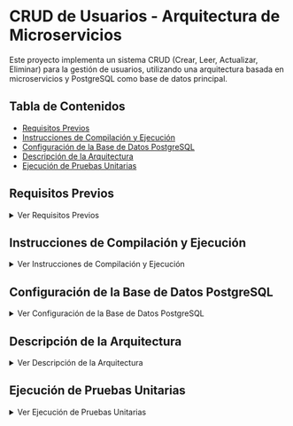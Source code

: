 <h1>
  <strong> CRUD de Usuarios - Arquitectura de Microservicios </strong>
  </h1>

Este proyecto implementa un sistema CRUD (Crear, Leer, Actualizar, Eliminar) para la gestión de usuarios, utilizando una arquitectura basada en microservicios y PostgreSQL como base de datos principal.

## Tabla de Contenidos
- [Requisitos Previos](#requisitos-previos)
- [Instrucciones de Compilación y Ejecución](#instrucciones-de-compilación-y-ejecución)
- [Configuración de la Base de Datos PostgreSQL](#configuración-de-la-base-de-datos-postgresql)
- [Descripción de la Arquitectura](#descripción-de-la-arquitectura)
- [Ejecución de Pruebas Unitarias](#ejecución-de-pruebas-unitarias)

## Requisitos Previos
<details>
  <summary>Ver Requisitos Previos</summary>

  ### Requisitos Previos
  Antes de comenzar, asegúrate de tener instalados los siguientes componentes:

    - JDK 11 o superior
    - Maven 3.6.0 o superior
    - Docker (opcional, para ejecutar la base de datos PostgreSQL en un contenedor)
    - PostgreSQL 12 o superior
</details>

## Instrucciones de Compilación y Ejecución
<details>
  <summary>Ver Instrucciones de Compilación y Ejecución</summary>

  ### Instrucciones de Compilación y Ejecución
  Sigue estos pasos para compilar y ejecutar la aplicación:
  
    ## 1. Clonar el repositorio:
    - git clone https://github.com/4lejandroquintero/crud-usuarios-microserviciostres.git
    - cd crud-usuarios-microserviciostres

    ## 2. Clonar el repositorio:
    - mvn clean install

    ## 3. Configurar y ejecutar la base de datos PostgreSQL
    - Instalar PostgreSQL localmente, descarga e instala la versión adecuada para tu sistema operativo desde la página oficial. Luego, crea una base de datos y un usuario con los permisos necesarios.
      
     ## 4. Configurar las variables de entorno
    - La aplicación utiliza variables de entorno para la configuración de la base de datos. Asegúrate de establecer las siguientes variables antes de ejecutar la aplicación:
        export SPRING_DATASOURCE_URL=jdbc:postgresql://localhost:5432/microrobot-microservicio
        export SPRING_DATASOURCE_USERNAME=usuario
        export SPRING_DATASOURCE_PASSWORD=contraseña
</details>

## Configuración de la Base de Datos PostgreSQL
<details>
  <summary>Ver Configuración de la Base de Datos PostgreSQL</summary>

  ### Configuración de la Base de Datos PostgreSQL
  La aplicación requiere una base de datos PostgreSQL configurada con las siguientes características:

      - Nombre de la base de datos: microrobot-microservicio
      - Usuario: usuario
      - Contraseña: contraseña
      
En los archivos application.yml de los microservicios User y Task se encuentran estas configuraciones de la BD.
</details>

## Descripción de la Arquitectura
<details>
  <summary>Ver Descripción de la Arquitectura</summary>

  ### Descripción de la Arquitectura
  La aplicación está diseñada siguiendo una arquitectura de microservicios, donde cada componente es independiente y se comunica con los demás a través de interfaces bien definidas. Esto permite una mayor escalabilidad, mantenibilidad y resiliencia en el sistema.

En esta arquitectura, los servicios individuales manejan funcionalidades específicas y se comunican entre sí mediante solicitudes HTTP RESTful. Para facilitar esta interacción y brindar una experiencia unificada, se utiliza un API Gateway, que centraliza todas las peticiones hacia los microservicios y expone una única interfaz para los clientes.

### Microservicios Principales
### 1. Servicio de Usuarios (User Service)
Gestiona todas las operaciones relacionadas con los usuarios del sistema, incluyendo:

      - Registro de usuarios
      - Consulta de perfiles
      - Actualización de datos
      - Eliminación de cuentas
      - Relación de usuarios con tareas
      
Este servicio interactúa directamente con la base de datos PostgreSQL para almacenar y recuperar información.

### 2. Servicio de Tareas (Task Service)
Se encarga de gestionar las tareas asociadas a los usuarios y proporciona funcionalidades como:

      - Creación de tareas
      - Asignación de tareas a usuarios
      - Actualización del estado de tareas
      - Eliminación de tareas
      
También interactúa con PostgreSQL, permitiendo la persistencia de las tareas y su relación con los usuarios.

### 3. API Gateway (Gateway Service)
El API Gateway es un componente clave en la arquitectura de microservicios, ya que centraliza las solicitudes de los clientes y las redirige al microservicio correspondiente.

### Funciones principales del Gateway:
✅ <strong>Unificar Endpoints:</strong>  En lugar de exponer múltiples URLs para cada microservicio, el API Gateway proporciona una única dirección para todas las peticiones.
✅ <strong>Balanceo de Carga:</strong> Puede distribuir el tráfico entre múltiples instancias de un microservicio si hay escalado horizontal.
✅ <strong>Seguridad y Autenticación:</strong> Puede gestionar autenticación con JWT y validar accesos antes de reenviar las solicitudes.
✅ <strong>Manejo de Errores y Timeouts:</strong> Si un microservicio falla o se ralentiza, el API Gateway puede gestionar respuestas adecuadas.
✅ <strong>Redirección de Rutas:</strong> Define reglas de enrutamiento para que las peticiones sean enviadas al microservicio correcto.

Ejemplo de cómo el Gateway expone un solo punto de acceso:

Servicio	Endpoint Directo	Endpoint a través del API Gateway

      - User Service	/user	/api/v3/user
      - Task Service	/tasks	/api/v3/tasks
      
El cliente solo interactúa con /api/, mientras que el API Gateway reenvía las solicitudes al microservicio correspondiente.

### Comunicación entre Microservicios
La comunicación entre los microservicios se realiza mediante llamadas HTTP RESTful, utilizando el API Gateway como intermediario.

1️⃣ Un cliente envía una solicitud a http://localhost:8080/api/v3/tasks
2️⃣ El API Gateway redirige la petición al Task Service en http://localhost:9090/v3/tasks
3️⃣ El Task Service procesa la solicitud y devuelve la respuesta al Gateway
4️⃣ El API Gateway responde al cliente con los datos obtenidos

Esta estrategia facilita el desarrollo, ya que los clientes solo interactúan con un punto de entrada común, sin necesidad de conocer las direcciones individuales de cada microservicio.

### Seguridad y Autenticación
La aplicación implementa seguridad basada en tokens JWT, de la siguiente manera:
🔐 El usuario inicia sesión en el User Service y recibe un token JWT
🔐 Para cada petición posterior, el token JWT se envía en los headers
🔐 El API Gateway verifica el token y solo permite solicitudes válidas
🔐 Los microservicios pueden validar el token antes de procesar la solicitud

Esto garantiza que solo usuarios autenticados puedan acceder a ciertos recursos del sistema.
</details>

## Ejecución de Pruebas Unitarias
<details>
  <summary>Ver Ejecución de Pruebas Unitarias</summary>

  ### Ejecución de Pruebas Unitarias
  Para garantizar la calidad y funcionalidad del código, se han implementado pruebas unitarias utilizando JUnit y Mockito.

  Para ejecutar las pruebas unitarias, sigue estos pasos:

      - Compilar la aplicación y ejecutar las pruebas:

          - mvn clean test
          
Este comando compilará el código y ejecutará todas las pruebas unitarias. Los resultados de las pruebas se mostrarán en la consola y se generarán informes en el directorio <strong>target/surefire-reports.</strong>

### Verificar la cobertura de pruebas:

Para verificar la cobertura de las pruebas, puedes utilizar herramientas como JaCoCo. Ejecuta el siguiente comando para generar un informe de cobertura:

          - mvn jacoco:report
El informe se generará en target/site/jacoco/index.html y podrás abrirlo en tu navegador para revisar qué partes del código están cubiertas por las pruebas.
</details>



